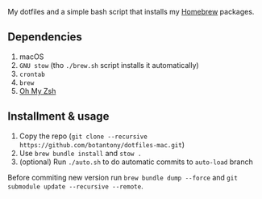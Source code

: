 My dotfiles and a simple bash script that installs my [Homebrew](https://brew.sh) packages.

## Dependencies
1. macOS
2. `GNU stow` (tho `./brew.sh` script installs it automatically)
3. `crontab`
4. `brew`
5. [Oh My Zsh](https://ohmyz.sh/)

## Installment & usage
1. Copy the repo (`git clone --recursive https://github.com/botantony/dotfiles-mac.git`)
2. Use `brew bundle install` and `stow .`
3. (optional) Run `./auto.sh` to do automatic commits to `auto-load` branch

Before commiting new version run `brew bundle dump --force` and `git submodule update --recursive --remote`.
